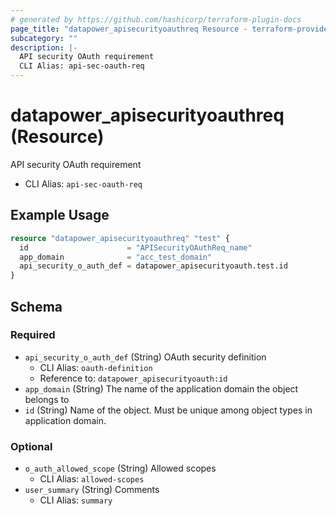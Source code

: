 ```yaml
---
# generated by https://github.com/hashicorp/terraform-plugin-docs
page_title: "datapower_apisecurityoauthreq Resource - terraform-provider-datapower"
subcategory: ""
description: |-
  API security OAuth requirement
  CLI Alias: api-sec-oauth-req
---
```


# datapower_apisecurityoauthreq (Resource)

API security OAuth requirement
  - CLI Alias: `api-sec-oauth-req`

## Example Usage

```terraform
resource "datapower_apisecurityoauthreq" "test" {
  id                      = "APISecurityOAuthReq_name"
  app_domain              = "acc_test_domain"
  api_security_o_auth_def = datapower_apisecurityoauth.test.id
}
```

<!-- schema generated by tfplugindocs -->
## Schema

### Required

- `api_security_o_auth_def` (String) OAuth security definition
  - CLI Alias: `oauth-definition`
  - Reference to: `datapower_apisecurityoauth:id`
- `app_domain` (String) The name of the application domain the object belongs to
- `id` (String) Name of the object. Must be unique among object types in application domain.

### Optional

- `o_auth_allowed_scope` (String) Allowed scopes
  - CLI Alias: `allowed-scopes`
- `user_summary` (String) Comments
  - CLI Alias: `summary`
